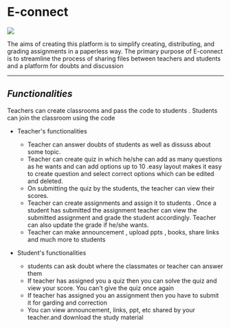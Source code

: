 # E-connect

<img src="https://github.com/sakshipatil16/E-connect/blob/master/gif/econnect_gif.gif">

The aims of creating this platform is to simplify creating, distributing, and grading assignments in a paperless way. The primary purpose of E-connect is to streamline the process of sharing files between teachers and students and a platform for doubts and discussion


---

## ***Functionalities***
Teachers can create classrooms and pass the code to students . Students can join the classroom using the code 

- Teacher's functionalities
   - Teacher can answer doubts of students as well as dissuss about some topic.
   - Teacher can create quiz in which he/she can add as many questions as he wants and can add options up to 10 .easy layout makes it        easy to create question and select correct options which can be edited and deleted.
   - On submitting the quiz by the students, the teacher can view their scores.
   - Teacher can create assignments and assign it to students . Once a student has submitted the assignment teacher can view the submitted assignment and grade the student accordingly. Teacher can also update the grade if he/she wants.
   - Teacher can make announcement , upload ppts , books, share links and much more to students 

      
- Student's functionalities
   - students can ask doubt where the classmates or teacher can answer them 
   - If teacher has assigned you a quiz then you can solve the quiz and view your score. You can't give the quiz once again
   - If teacher has assigned you an assignment then you have to submit it for garding and correction
   - You can view announcement, links, ppt, etc shared  by your teacher.and download the study material 

      
      

